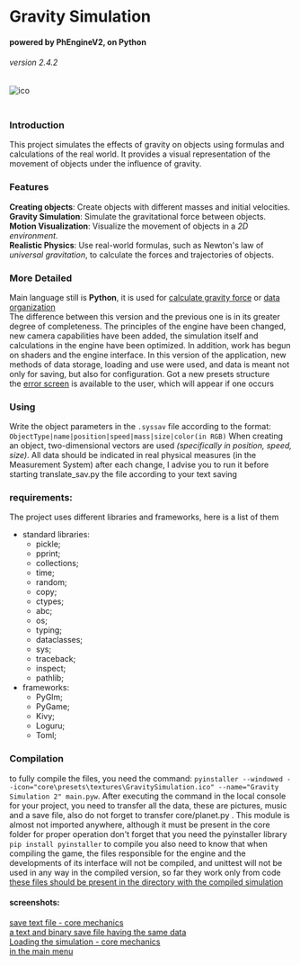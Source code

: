 
# Gravity Simulation
#### powered by PhEngineV2, on Python
###### version 2.4.2

![ico](core\textures\GravitySimulation.ico)\
ㅤ
### Introduction
This project simulates the effects of gravity on objects using formulas and calculations of the real world. It provides a visual representation of the movement of objects under the influence of gravity.
### Features
**Creating objects**: Create objects with different masses and initial velocities.\
**Gravity Simulation**: Simulate the gravitational force between objects.\
**Motion Visualization**: Visualize the movement of objects in a _2D environment_.\
**Realistic Physics**: Use real-world formulas, such as Newton's law of _universal gravitation_, to calculate the forces and trajectories of objects.
### More Detailed
Main language still is **Python**, it is used for [calculate gravity force](PhEngineV2/space/phisic.py) or [data organization](PhEngineV2/space/scene.py)\
The difference between this version and the previous one is in its greater degree of completeness. The principles of the engine have been changed, new camera capabilities have been added, the simulation itself and calculations in the engine have been optimized. In addition, work has begun on shaders and the engine interface. In this version of the application, new methods of data storage, loading and use were used, and data is meant not only for saving, but also for configuration. Got a new presets structure\
the [error screen](PhEngineV2/messages/err_screen.py) is available to the user, which will appear if one occurs
### Using
Write the object parameters in the `.syssav` file according to the format: `ObjectType|name|position|speed|mass|size|color(in RGB)`
When creating an object, two-dimensional vectors are used _(specifically in position, speed, size)_. All data should be indicated in real physical measures (in the Measurement System)
after each change, I advise you to run it before starting translate_sav.py the file according to your text saving

### requirements:
The project uses different libraries and frameworks, here is a list of them
- standard libraries:
  * pickle;
  * pprint;
  * collections;
  * time;
  * random;
  * copy;
  * ctypes;
  * abc;
  * os;
  * typing;
  * dataclasses;
  * sys;
  * traceback;
  * inspect;
  * pathlib;
- frameworks:
  * PyGlm;
  * PyGame;
  * Kivy;
  * Loguru;
  * Toml;

### Compilation
to fully compile the files, you need the command: `pyinstaller --windowed --icon="core\presets\textures\GravitySimulation.ico" --name="Gravity Simulation 2" main.pyw`. After executing the command in the local console for your project, you need to transfer all the data, these are pictures, music and a save file, also do not forget to transfer core/planet.py . This module is almost not imported anywhere, although it must be present in the core folder for proper operation
don't forget that you need the pyinstaller library `pip install pyinstaller` to compile
you also need to know that when compiling the game, the files responsible for the engine and the developments of its interface will not be compiled, and unittest will not be used in any way in the compiled version, so far they work only from code
[these files should be present in the directory with the compiled simulation](GameData/screenshots/data_from_compile_files.png)

#### screenshots:
[save text file - core mechanics](GameData/screenshots/syssav.png)\
[a text and binary save file having the same data](GameData/screenshots/gs+syssav.png)\
[Loading the simulation - core mechanics](GameData/screenshots/loading.png)\
[in the main menu](GameData/screenshots/inapp.png)
